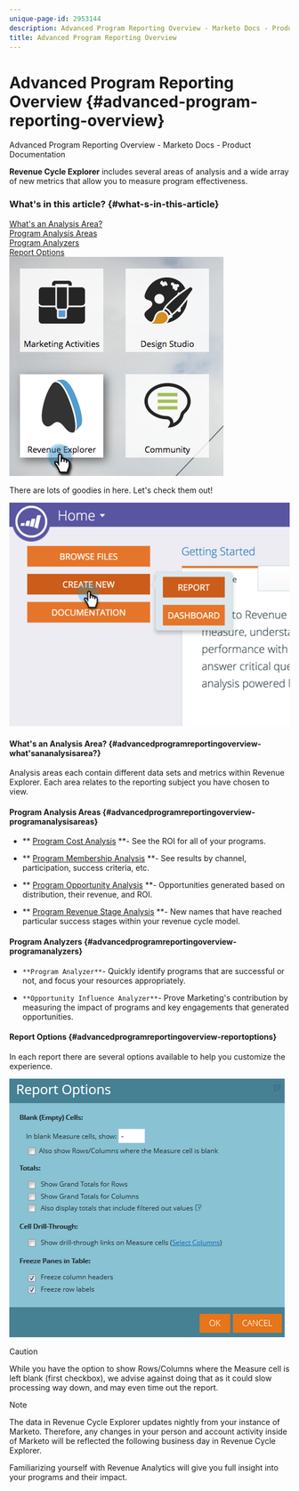 ```yaml
---
unique-page-id: 2953144
description: Advanced Program Reporting Overview - Marketo Docs - Product Documentation
title: Advanced Program Reporting Overview
---
```


# Advanced Program Reporting Overview {#advanced-program-reporting-overview}

Advanced Program Reporting Overview - Marketo Docs - Product Documentation

**Revenue Cycle Explorer** includes several areas of analysis and a wide array of new metrics that allow you to measure program effectiveness.

### What's in this article? {#what-s-in-this-article}

[What's an Analysis Area?](#advancedprogramreportingoverview-what'sananalysisarea?)  
[Program Analysis Areas](#advancedprogramreportingoverview-programanalysisareas)  
[Program Analyzers](#advancedprogramreportingoverview-programanalyzers)  
[Report Options](#advancedprogramreportingoverview-reportoptions)  
![](assets/rev.png)

There are lots of goodies in here. Let's check them out!

![](assets/image2015-4-30-10-3a15-3a17.png)

#### What's an Analysis Area? {#advancedprogramreportingoverview-what'sananalysisarea?}

Analysis areas each contain different data sets and metrics within Revenue Explorer. Each area relates to the reporting subject you have chosen to view.

#### Program Analysis Areas {#advancedprogramreportingoverview-programanalysisareas}

* ** [Program Cost Analysis](understanding-the-program-cost-analysis-area.md) **- See the ROI for all of your programs.

* ** [Program Membership Analysis](understanding-the-program-membership-analysis-area.md) **- See results by channel, participation, success criteria, etc.

* ** [Program Opportunity Analysis](understanding-the-program-opportunity-analysis-area.md) **- Opportunities generated based on distribution, their revenue, and ROI.

* ** [Program Revenue Stage Analysis](understanding-the-program-revenue-stage-analysis-area.md) **- New names that have reached particular success stages within your revenue cycle model.

#### Program Analyzers {#advancedprogramreportingoverview-programanalyzers}

* `**Program Analyzer**`- Quickly identify programs that are successful or not, and focus your resources appropriately.

* `**Opportunity Influence Analyzer**`- Prove Marketing's contribution by measuring the impact of programs and key engagements that generated opportunities.

#### Report Options {#advancedprogramreportingoverview-reportoptions}

In each report there are several options available to help you customize the experience.

![](assets/report-options.png)

>[!CAUTION]
>
>While you have the option to show Rows/Columns where the Measure cell is left blank (first checkbox), we advise against doing that as it could slow processing way down, and may even time out the report.

>[!NOTE]
>
>The data in Revenue Cycle Explorer updates nightly from your instance of Marketo. Therefore, any changes in your person and account activity inside of Marketo will be reflected the following business day in Revenue Cycle Explorer.

Familiarizing yourself with Revenue Analytics will give you full insight into your programs and their impact. 